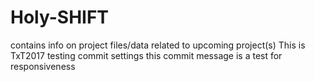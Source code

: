 # Holy-SHIFT
contains info on project files/data related to upcoming project(s)
This is TxT2017 testing commit settings
this commit message is a test for responsiveness  
